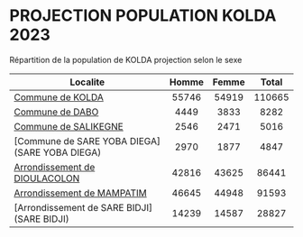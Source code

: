 # PROJECTION POPULATION KOLDA 2023
	
Répartition de la population de KOLDA projection selon le sexe
	
| Localite  | Homme | Femme | Total |
| --------- |:-----:|:-----:|:-----:|
| [Commune de KOLDA](KOLDA) | 55746 | 54919 | 110665 |
| [Commune de DABO](DABO) | 4449 | 3833 | 8282 |
| [Commune de SALIKEGNE](SALIKEGNE) | 2546 | 2471 | 5016 |
| [Commune de SARE YOBA DIEGA](SARE YOBA DIEGA) | 2970 | 1877 | 4847 |
| [Arrondissement de DIOULACOLON](DIOULACOLON) | 42816 | 43625 | 86441 |
| [Arrondissement de MAMPATIM](MAMPATIM) | 46645 | 44948 | 91593 |
| [Arrondissement de SARE BIDJI](SARE BIDJI) | 14239 | 14587 | 28827 |
